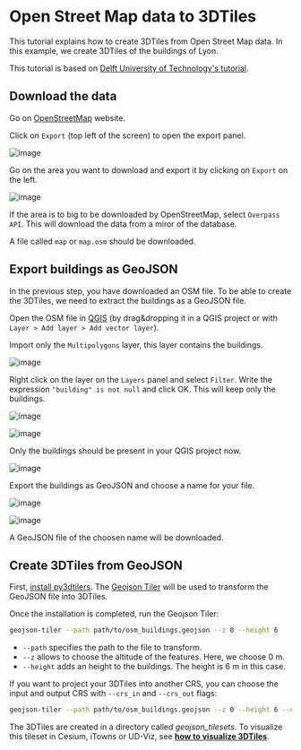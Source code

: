 # Open Street Map data to 3DTiles

This tutorial explains how to create 3DTiles from Open Street Map data. In this example, we create 3DTiles of the buildings of Lyon.

This tutorial is based on [Delft University of Technology's tutorial](https://tudelft3d.github.io/3dfier/building_footprints_from_openstreetmap.html).

## Download the data

Go on [OpenStreetMap](https://www.openstreetmap.org/export#map=14/45.7512/4.8409) website.

Click on `Export` (top left of the screen) to open the export panel.

![image](https://user-images.githubusercontent.com/32875283/154082425-7034e73c-e1e1-4105-ae49-1f66ac807f23.png)

Go on the area you want to download and export it by clicking on `Export` on the left.

![image](https://user-images.githubusercontent.com/32875283/154082854-d0d9b018-9d24-4c9f-ac89-9327538ac733.png)

If the area is to big to be downloaded by OpenStreetMap, select `Overpass API`. This will download the data from a miror of the database.

A file called `map` or `map.osm` should be downloaded.

## Export buildings as GeoJSON

In the previous step, you have downloaded an OSM file. To be able to create the 3DTiles, we need to extract the buildings as a GeoJSON file.

Open the OSM file in [QGIS](https://qgis.org/en/site/forusers/download.html#) (by drag&dropping it in a QGIS project or with `Layer > Add layer > Add vector layer`).

Import only the `Multipolygons` layer, this layer contains the buildings.

![image](https://user-images.githubusercontent.com/32875283/154085324-9164f7f3-9d38-44ff-93ec-6a126e6ae4d8.png)

Right click on the layer on the `Layers` panel and select `Filter`. Write the expression `"building" is not null` and click OK. This will keep only the buildings.

![image](https://user-images.githubusercontent.com/32875283/154084776-6d81a819-051d-4040-81ff-81bec44f7729.png)

![image](https://user-images.githubusercontent.com/32875283/154084975-e4200857-a4bc-4e78-b8ae-facd0ebef1c2.png)

Only the buildings should be present in your QGIS project now.

![image](https://user-images.githubusercontent.com/32875283/154084471-48bbbbfe-e5c2-4901-b271-72cff223ce29.png)

Export the buildings as GeoJSON and choose a name for your file.

![image](https://user-images.githubusercontent.com/32875283/154085658-7c2bcd71-621f-41ad-9795-05df72957254.png)

![image](https://user-images.githubusercontent.com/32875283/154085867-b915ef65-6cce-4dbf-80e8-235b926bb090.png)

A GeoJSON file of the choosen name will be downloaded.

## Create 3DTiles from GeoJSON

First, [install py3dtilers](https://github.com/VCityTeam/py3dtilers#installation-from-sources).
The [Geojson Tiler](https://github.com/VCityTeam/py3dtilers/tree/master/py3dtilers/GeojsonTiler#geojson-tiler) will be used to transform the GeoJSON file into 3DTiles.

Once the installation is completed, run the Geojson Tiler:

```bash
geojson-tiler --path path/to/osm_buildings.geojson --z 0 --height 6
```

* `--path` specifies the path to the file to transform.
* `--z` allows to choose the altitude of the features. Here, we choose 0 m.
* `--height` adds an height to the buildings. The height is 6 m in this case.

If you want to project your 3DTiles into another CRS, you can choose the input and output CRS with `--crs_in` and `--crs_out` flags:

```bash
geojson-tiler --path path/to/osm_buildings.geojson --z 0 --height 6 --crs_in EPSG:4326 --crs_out EPSG:4978
```

The 3DTiles are created in a directory called _geojson_tilesets_. To visualize this tileset in Cesium, iTowns or UD-Viz, see [__how to visualize 3DTiles__](Visualize3DTiles.md).
